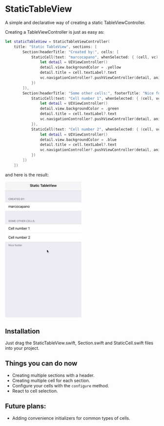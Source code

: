 # StaticTableView

A simple and declarative way of creating a static TableViewController.

Creating a TableViewController is just as easy as:

``` swift
let staticTableView = StaticTableViewController(
    title: "Static TableView", sections: [
        Section(headerTitle: "Created by:", cells: [
            StaticCell(text: "marcocapano", whenSelected: { (cell, vc) in
                let detail = UIViewController()
                detail.view.backgroundColor = .yellow
                detail.title = cell.textLabel?.text
                vc.navigationController?.pushViewController(detail, animated: true)
            })
        ]),
        Section(headerTitle: "Some other cells:", footerTitle: "Nice footer", cells: [
            StaticCell(text: "Cell number 1", whenSelected: { (cell, vc) in
                let detail = UIViewController()
                detail.view.backgroundColor = .green
                detail.title = cell.textLabel?.text
                vc.navigationController?.pushViewController(detail, animated: true)
            }),
            StaticCell(text: "Cell number 2", whenSelected: { (cell, vc) in
                let detail = UIViewController()
                detail.view.backgroundColor = .blue
                detail.title = cell.textLabel?.text
                vc.navigationController?.pushViewController(detail, animated: true)
            })
        ])
    ])

```

and here is the result:

<img src="/screenshots/example.gif" width="250">

## Installation
Just drag the StaticTableView.swift, Section.swift and StaticCell.swift files into your project.

## Things you can do now
- Creating multiple sections with a header.
- Creating multiple cell for each section.
- Configure your cells with the `configure` method.
- React to cell selection.

## Future plans:
- Adding convenience initializers for common types of cells.
